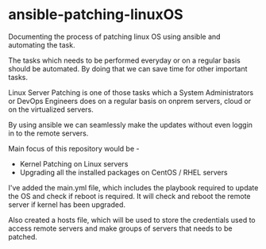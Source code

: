 # ansible-patching-linuxOS
Documenting the process of patching linux OS using ansible and automating the task.


The tasks which needs to be performed everyday or on a regular basis should be automated. By doing that we can save time for other important tasks.

Linux Server Patching is one of those tasks which a System Administrators or DevOps Engineers does on a regular basis on onprem servers, cloud or on the virtualized servers.

By using ansible we can seamlessly make the updates without even loggin in to the remote servers. 

Main focus of this repository would be - 

- Kernel Patching on Linux servers
- Upgrading all the installed packages on CentOS / RHEL servers

I've added the main.yml file, which includes the playbook required to update the OS and check if reboot is required. It will check and reboot the remote server if kernel has been upgraded.

Also created a hosts file, which will be used to store the credentials used to access remote servers and make groups of servers that needs to be patched. 
